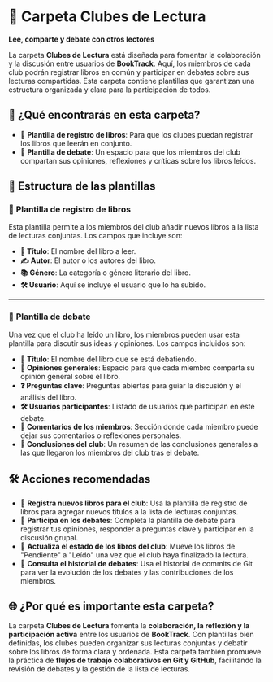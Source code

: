 # 📂 **Carpeta Clubes de Lectura**  
**Lee, comparte y debate con otros lectores**  

La carpeta **Clubes de Lectura** está diseñada para fomentar la colaboración y la discusión entre usuarios de **BookTrack**. Aquí, los miembros de cada club podrán registrar libros en común y participar en debates sobre sus lecturas compartidas. Esta carpeta contiene plantillas que garantizan una estructura organizada y clara para la participación de todos.  

## 🚀 **¿Qué encontrarás en esta carpeta?**  
- 📄 **Plantilla de registro de libros**: Para que los clubes puedan registrar los libros que leerán en conjunto.  
- 💬 **Plantilla de debate**: Un espacio para que los miembros del club compartan sus opiniones, reflexiones y críticas sobre los libros leídos.  

## 📝 **Estructura de las plantillas**  

### 📄 **Plantilla de registro de libros**  
Esta plantilla permite a los miembros del club añadir nuevos libros a la lista de lecturas conjuntas. Los campos que incluye son:  
- **📘 Título**: El nombre del libro a leer.  
- **✍️ Autor**: El autor o los autores del libro.  
- **📚 Género**: La categoría o género literario del libro.
- **🛠️ Usuario**: Aquí se incluye el usuario que lo ha subido.

---

### 💬 **Plantilla de debate**  
Una vez que el club ha leído un libro, los miembros pueden usar esta plantilla para discutir sus ideas y opiniones. Los campos incluidos son:  
- **📘 Título**: El nombre del libro que se está debatiendo.  
- **💭 Opiniones generales**: Espacio para que cada miembro comparta su opinión general sobre el libro.  
- **❓ Preguntas clave**: Preguntas abiertas para guiar la discusión y el análisis del libro.
- **🛠️ Usuarios participantes**: Listado de usuarios que participan en este debate.
- **📝 Comentarios de los miembros**: Sección donde cada miembro puede dejar sus comentarios o reflexiones personales.  
- **🤝 Conclusiones del club**: Un resumen de las conclusiones generales a las que llegaron los miembros del club tras el debate.  

## 🛠️ **Acciones recomendadas**  
- 📘 **Registra nuevos libros para el club**: Usa la plantilla de registro de libros para agregar nuevos títulos a la lista de lecturas conjuntas.  
- 💬 **Participa en los debates**: Completa la plantilla de debate para registrar tus opiniones, responder a preguntas clave y participar en la discusión grupal.  
- 🔄 **Actualiza el estado de los libros del club**: Mueve los libros de "Pendiente" a "Leído" una vez que el club haya finalizado la lectura.  
- 📜 **Consulta el historial de debates**: Usa el historial de commits de Git para ver la evolución de los debates y las contribuciones de los miembros.  

## 🌐 **¿Por qué es importante esta carpeta?**  
La carpeta **Clubes de Lectura** fomenta la **colaboración, la reflexión y la participación activa** entre los usuarios de **BookTrack**. Con plantillas bien definidas, los clubes pueden organizar sus lecturas conjuntas y debatir sobre los libros de forma clara y ordenada. Esta carpeta también promueve la práctica de **flujos de trabajo colaborativos en Git y GitHub**, facilitando la revisión de debates y la gestión de la lista de lecturas.  
